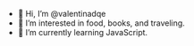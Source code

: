 - 👋 Hi, I’m @valentinadqe
- 👀 I’m interested in food, books, and traveling.
- 🌱 I’m currently learning JavaScript.

<!---
valentinadqe/valentinadqe is a ✨ special ✨ repository because its `README.md` (this file) appears on your GitHub profile.
You can click the Preview link to take a look at your changes.
--->
